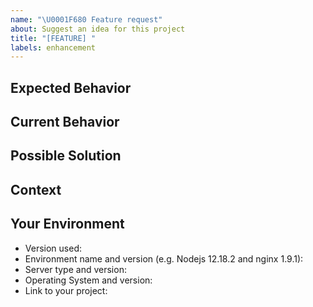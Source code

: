 ```yaml
---
name: "\U0001F680 Feature request"
about: Suggest an idea for this project
title: "[FEATURE] "
labels: enhancement
---
```


<!--- Provide a general summary of the issue in the Title above -->

## Expected Behavior
<!--- Tell us how it should work -->

## Current Behavior
<!--- Explain the difference from current behavior -->

## Possible Solution
<!--- Not obligatory, but suggest a fix/reason for the bug, -->
<!--- or ideas how to implement the addition or change -->

## Context
<!--- How has this issue affected you? What are you trying to accomplish? -->
<!--- Providing context helps us come up with a solution that is most useful in the real world -->

## Your Environment
<!--- Include as many relevant details about the environment you experienced the bug in -->
* Version used:
* Environment name and version (e.g. Nodejs 12.18.2 and nginx 1.9.1):
* Server type and version:
* Operating System and version:
* Link to your project:
